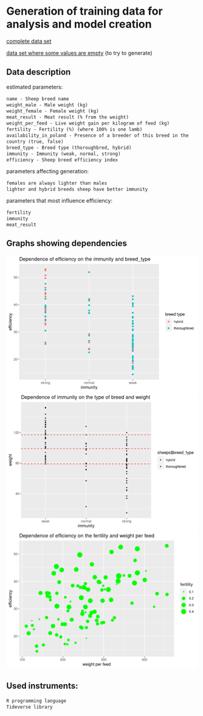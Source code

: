# Generation of training data for analysis and model creation

[complete data set](sheep-efficiency_clean.csv)

[data set where some values are empty](sheep-efficiency_na.csv) (to try to generate)

## Data description

estimated parameters:
```
name - Sheep breed name
weight_male - Male weight (kg)
weight_female - Female weight (kg)
meat_result - Meat result (% from the weight)
weight_per_feed - Live weight gain per kilogram of feed (kg)
fertility - Fertility (%) (where 100% is one lamb)
availability_in_poland - Presence of a breeder of this breed in the country (true, false)
breed_type - Breed type (thoroughbred, hybrid)
immunity - Immunity (weak, normal, strong)
efficiency - Sheep breed efficiency index
```

parameters affecting generation:
```
females are always lighter than males
lighter and hybrid breeds sheep have better immunity
```

parameters that most influence efficiency:
```
fertility
immunity
meat_result
```

## Graphs showing dependencies
![My Image](images/ef_by_im_and_type.png)
![My Image](images/im_by_type_and_weight.png)
![My Image](images/ef_by_fert_and_weight_per_food.png)


## Used instruments:
```
R programming language
Tideverse library
```
